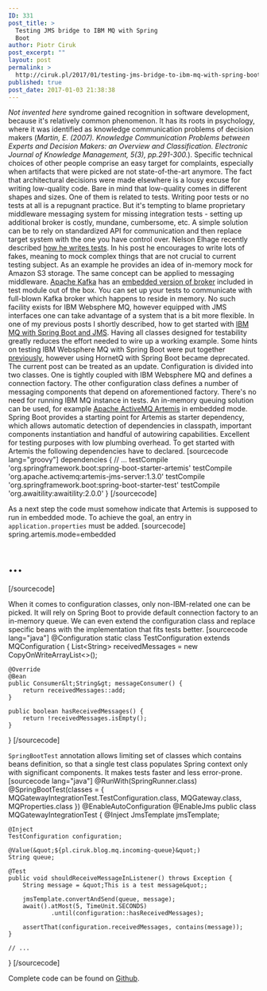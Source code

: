 ```yaml
---
ID: 331
post_title: >
  Testing JMS bridge to IBM MQ with Spring
  Boot
author: Piotr Ciruk
post_excerpt: ""
layout: post
permalink: >
  http://ciruk.pl/2017/01/testing-jms-bridge-to-ibm-mq-with-spring-boot/
published: true
post_date: 2017-01-03 21:38:38
---
```

<em>Not invented here</em> syndrome gained recognition in software development, because it's relatively common phenomenon. It has its roots in psychology, where it was identified as knowledge communication problems of decision makers (<em>Martin, E. (2007). Knowledge Communication Problems between Experts and Decision Makers: an Overview and Classification. Electronic Journal of Knowledge Management, 5(3), pp.291-300.</em>). Specific technical choices of other people comprise an easy target for complaints, especially when artifacts that were picked are not state-of-the-art anymore. 
The fact that architectural decisions were made elsewhere is a lousy excuse for writing low-quality code. Bare in mind that low-quality comes in different shapes and sizes. One of them is related to tests. Writing poor tests or no tests at all is a repugnant practice. But it's tempting to blame proprietary middleware messaging system for missing integration tests - setting up additional broker is costly, mundane, cumbersome, etc. A simple solution can be to rely on standardized API for communication and then replace target system with the one you have control over.
Nelson Elhage recently described <a href="https://blog.nelhage.com/2016/12/how-i-test/">how he writes tests</a>. In his post he encourages to write lots of fakes, meaning to mock complex things that are not crucial to current testing subject. As an example he provides an idea of in-memory mock for Amazon S3 storage. The same concept can be applied to messaging middleware.
<a href="https://kafka.apache.org/">Apache Kafka</a> has an <a href="https://github.com/apache/kafka/blob/41e676d29587042994a72baa5000a8861a075c8c/streams/src/test/java/org/apache/kafka/streams/integration/utils/KafkaEmbedded.java">embedded version of broker</a> included in test module out of the box. You can set up your tests to communicate with full-blown Kafka broker which happens to reside in memory. No such facility exists for IBM Websphere MQ, however equipped with JMS interfaces one can take advantage of a system that is a bit more flexible.
In one of my previous posts I shortly described, how to get started with <a href="http://ciruk.pl/2015/04/connecting-to-ibm-mq-with-spring-boot-and-jms/">IBM MQ with Spring Boot and JMS</a>. Having all classes designed for testability greatly reduces the effort needed to wire up a working example. Some hints on testing IBM Websphere MQ with Spring Boot were put together <a href="http://ciruk.pl/2015/06/integration-test-hornetq-spring-boot/">previously</a>, however using HornetQ with Spring Boot became deprecated. The current post can be treated as an update.
Configuration is divided into two classes. One is tightly coupled with IBM Websphere MQ and defines a connection factory. The other configuration class defines a number of messaging components that depend on aforementioned factory. 
There's no need for running IBM MQ instance in tests. An in-memory queuing solution can be used, for example <a href="https://activemq.apache.org/artemis/">Apache ActiveMQ Artemis</a> in embedded mode. Spring Boot provides a starting point for Artemis as starter dependency, which allows automatic detection of dependencies in classpath, important components instantiation and handful of autowiring capabilities. Excellent for testing purposes with low plumbing overhead.
To get started with Artemis the following dependencies have to declared.
[sourcecode lang="groovy"]
dependencies {
	// ...
	testCompile 'org.springframework.boot:spring-boot-starter-artemis'
	testCompile 'org.apache.activemq:artemis-jms-server:1.3.0'
	testCompile 'org.springframework.boot:spring-boot-starter-test'
	testCompile 'org.awaitility:awaitility:2.0.0'
}
[/sourcecode]

As a next step the code must somehow indicate that Artemis is supposed to run in embedded mode. To achieve the goal, an entry in <code>application.properties</code> must be added.
[sourcecode]
spring.artemis.mode=embedded
# ...
[/sourcecode]

When it comes to configuration classes, only non-IBM-related one can be picked. It will rely on Spring Boot to provide default connection factory to an in-memory queue. We can even extend the configuration class and replace specific beans with the implementation that fits tests better. 
[sourcecode lang="java"]
@Configuration
static class TestConfiguration extends MQConfiguration {
    List&lt;String&gt; receivedMessages = new CopyOnWriteArrayList&lt;&gt;();

    @Override
    @Bean
    public Consumer&lt;String&gt; messageConsumer() {
        return receivedMessages::add;
    }

    public boolean hasReceivedMessages() {
        return !receivedMessages.isEmpty();
    }

}
[/sourcecode]

<code>SpringBootTest</code> annotation allows limiting set of classes which contains beans definition, so that a single test class populates Spring context only with significant components. It makes tests faster and less error-prone.
[sourcecode lang="java"]
@RunWith(SpringRunner.class)
@SpringBootTest(classes = { MQGatewayIntegrationTest.TestConfiguration.class, MQGateway.class, MQProperties.class })
@EnableAutoConfiguration
@EnableJms
public class MQGatewayIntegrationTest {
    @Inject
    JmsTemplate jmsTemplate;

    @Inject
    TestConfiguration configuration;

    @Value(&quot;${pl.ciruk.blog.mq.incoming-queue}&quot;)
    String queue;

    @Test
	public void shouldReceiveMessageInListener() throws Exception {
        String message = &quot;This is a test message&quot;;

        jmsTemplate.convertAndSend(queue, message);
        await().atMost(5, TimeUnit.SECONDS)
                .until(configuration::hasReceivedMessages);

        assertThat(configuration.receivedMessages, contains(message));
    }

    // ...
}
[/sourcecode]

Complete code can be found on <a href="https://github.com/cpiotr/blog/blob/master/blog-code/src/test/java/pl/ciruk/blog/mq/MQGatewayIntegrationTest.java">Github</a>.